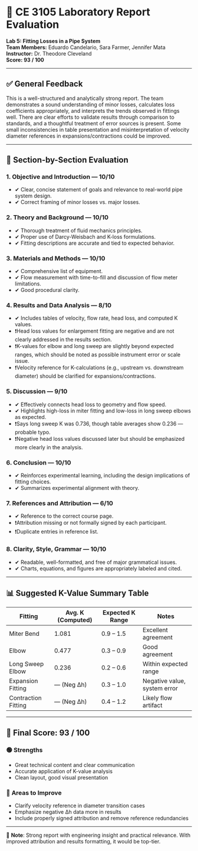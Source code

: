 
# 🧪 CE 3105 Laboratory Report Evaluation  
**Lab 5: Fitting Losses in a Pipe System**  
**Team Members:** Eduardo Candelario, Sara Farmer, Jennifer Mata  
**Instructor:** Dr. Theodore Cleveland  
**Score: 93 / 100**

---

## ✅ General Feedback

This is a well-structured and analytically strong report. The team demonstrates a sound understanding of minor losses, calculates loss coefficients appropriately, and interprets the trends observed in fittings well. There are clear efforts to validate results through comparison to standards, and a thoughtful treatment of error sources is present. Some small inconsistencies in table presentation and misinterpretation of velocity diameter references in expansions/contractions could be improved.

---

## 🧾 Section-by-Section Evaluation

### 1. **Objective and Introduction** — **10/10**
- ✔ Clear, concise statement of goals and relevance to real-world pipe system design.
- ✔ Correct framing of minor losses vs. major losses.

### 2. **Theory and Background** — **10/10**
- ✔ Thorough treatment of fluid mechanics principles.
- ✔ Proper use of Darcy-Weisbach and K-loss formulations.
- ✔ Fitting descriptions are accurate and tied to expected behavior.

### 3. **Materials and Methods** — **10/10**
- ✔ Comprehensive list of equipment.
- ✔ Flow measurement with time-to-fill and discussion of flow meter limitations.
- ✔ Good procedural clarity.

### 4. **Results and Data Analysis** — **8/10**
- ✔ Includes tables of velocity, flow rate, head loss, and computed K values.
- ❗Head loss values for enlargement fitting are negative and are not clearly addressed in the results section.
- ❗K-values for elbow and long sweep are slightly beyond expected ranges, which should be noted as possible instrument error or scale issue.
- ❗Velocity reference for K-calculations (e.g., upstream vs. downstream diameter) should be clarified for expansions/contractions.

### 5. **Discussion** — **9/10**
- ✔ Effectively connects head loss to geometry and flow speed.
- ✔ Highlights high-loss in miter fitting and low-loss in long sweep elbows as expected.
- ❗Says long sweep K was 0.736, though table averages show 0.236 — probable typo.
- ❗Negative head loss values discussed later but should be emphasized more clearly in the analysis.

### 6. **Conclusion** — **10/10**
- ✔ Reinforces experimental learning, including the design implications of fitting choices.
- ✔ Summarizes experimental alignment with theory.

### 7. **References and Attribution** — **6/10**
- ✔ Reference to the correct course page.
- ❗Attribution missing or not formally signed by each participant.
- ❗Duplicate entries in reference list.

### 8. **Clarity, Style, Grammar** — **10/10**
- ✔ Readable, well-formatted, and free of major grammatical issues.
- ✔ Charts, equations, and figures are appropriately labeled and cited.

---

## 📊 Suggested K-Value Summary Table

| Fitting              | Avg. K (Computed) | Expected K Range | Notes                            |
|----------------------|-------------------|------------------|----------------------------------|
| Miter Bend           | 1.081             | 0.9 – 1.5        | Excellent agreement              |
| Elbow                | 0.477             | 0.3 – 0.9        | Good agreement                   |
| Long Sweep Elbow     | 0.236             | 0.2 – 0.6        | Within expected range            |
| Expansion Fitting    | — (Neg Δh)        | 0.3 – 1.0        | Negative value, system error     |
| Contraction Fitting  | — (Neg Δh)        | 0.4 – 1.2        | Likely flow artifact             |

---

## 🧮 Final Score: **93 / 100**

### 🟢 **Strengths**
- Great technical content and clear communication
- Accurate application of K-value analysis
- Clean layout, good visual presentation

### 🔴 **Areas to Improve**
- Clarify velocity reference in diameter transition cases
- Emphasize negative Δh data more in results
- Include properly signed attribution and remove reference redundancies

---

📌 **Note**: Strong report with engineering insight and practical relevance. With improved attribution and results formatting, it would be top-tier.
